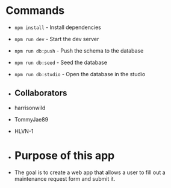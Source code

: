 
# Commands

- `npm install` - Install dependencies
- `npm run dev` - Start the dev server
- `npm run db:push` - Push the schema to the database
- `npm run db:seed` - Seed the database
- `npm run db:studio` - Open the database in the studio

- ## Collaborators
- harrisonwild
- TommyJae89
- HLVN-1

- # Purpose of this app
- The goal is to create a web app that allows a user to fill out a maintenance request form and submit it.
